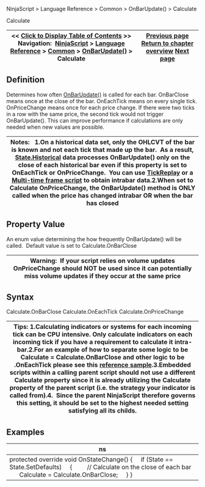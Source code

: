 ﻿
NinjaScript \> Language Reference \> Common \> OnBarUpdate() \> Calculate

Calculate

| \<\< [Click to Display Table of Contents](calculate.md) \>\> **Navigation:**     [NinjaScript](ninjascript-1.md) \> [Language Reference](language_reference_wip-1.md) \> [Common](common-1.md) \> [OnBarUpdate()](onbarupdate-1.md) \> Calculate | [Previous page](barsperiod-1.md) [Return to chapter overview](onbarupdate-1.md) [Next page](count-1.md) |
| --- | --- |
## Definition
Determines how often [OnBarUpdate()](onbarupdate-1.md) is called for each bar. OnBarClose means once at the close of the bar. OnEachTick means on every single tick. OnPriceChange means once for each price change. If there were two ticks in a row with the same price, the second tick would not trigger OnBarUpdate(). This can improve performance if calculations are only needed when new values are possible.
 

| Notes:   1\.On a historical data set, only the OHLCVT of the bar is known and not each tick that made up the bar.  As a result, [State.Historical](state-1.md) data processes OnBarUpdate() only on the close of each historical bar even if this property is set to OnEachTick or OnPriceChange.  You can use [TickReplay](tick_replay-1.md) or a [Multi\-time frame script](multi-time_frame__instruments-1.md) to obtain intrabar data.2\.When set to Calculate OnPriceChange, the OnBarUpdate() method is ONLY called when the price has changed intrabar OR when the bar has closed |
| --- |

## Property Value
An enum value determining the how frequently OnBarUpdate() will be called.  Default value is set to Calculate.OnBarClose
 

| Warning:  If your script relies on volume updates OnPriceChange should NOT be used since it can potentially miss volume updates if they occur at the same price |
| --- |

## Syntax
Calculate.OnBarClose
Calculate.OnEachTick
Calculate.OnPriceChange
 

| Tips: 1\.Calculating indicators or systems for each incoming tick can be CPU intensive. Only calculate indicators on each incoming tick if you have a requirement to calculate it intra\-bar.2\.For an example of how to separate some logic to be Calculate \= Calculate.OnBarClose and other logic to be .OnEachTick please see this [reference sample](http://www.ninjatrader.com/support/forum/showthread.php?t=19387).3\.Embedded scripts within a calling parent script should not use a different Calculate property since it is already utilizing the Calculate property of the parent script (i.e. the strategy your indicator is called from).4\.  Since the parent NinjaScript therefore governs this setting, it should be set to the highest needed setting satisfying all its childs. |
| --- |
## 
## 
## Examples

| ns |
| --- |
| protected override void OnStateChange() {      if (State \=\= State.SetDefaults)      {          // Calculate on the close of each bar          Calculate \= Calculate.OnBarClose;      } } |
